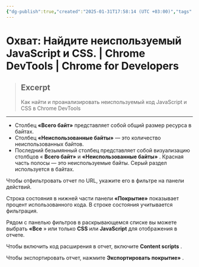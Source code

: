 ```yaml
---
{"dg-publish":true,"created":"2025-01-31T17:58:14 (UTC +03:00)","tags":[],"source":"https://developer.chrome.com/docs/devtools/coverage?hl=ru","author":"Kayce Basques","permalink":"/projects/extentions/dev-tools/coverage/","dgPassFrontmatter":true}
---
```



# Охват: Найдите неиспользуемый JavaScript и CSS.  |  Chrome DevTools  |  Chrome for Developers

> ## Excerpt
> Как найти и проанализировать неиспользуемый код JavaScript и CSS в Chrome DevTools

---

-   Столбец **«Всего байт»** представляет собой общий размер ресурса в байтах.
-   Столбец **«Неиспользованные байты»** — это количество неиспользованных байтов.
-   Последний безымянный столбец представляет собой визуализацию столбцов « **Всего байт»** и **«Неиспользованные байты»** . Красная часть полосы — это неиспользуемые байты. Серый раздел используется в байтах.

Чтобы отфильтровать отчет по URL, укажите его в фильтре на панели действий.

Строка состояния в нижней части панели **«Покрытие»** показывает процент использованного кода. В строке состояния учитывается фильтрация.

Рядом с панелью фильтров в раскрывающемся списке вы можете выбрать **«Все** » или только **CSS** или **JavaScript** для отображения в отчете.

Чтобы включить код расширения в отчет, включите **Content scripts** .

Чтобы экспортировать отчет, нажмите **Экспортировать покрытие»** . 